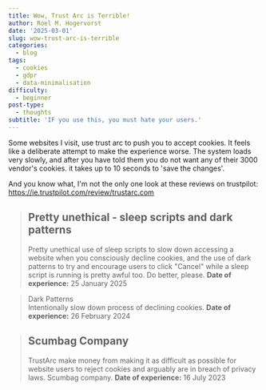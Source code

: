 ```yaml
---
title: Wow, Trust Arc is Terrible!
author: Roel M. Hogervorst
date: '2025-03-01'
slug: wow-trust-arc-is-terrible
categories:
  - blog
tags:
  - cookies
  - gdpr
  - data-minimalisation
difficulty:
  - beginner
post-type:
  - thoughts
subtitle: 'IF you use this, you must hate your users.'
---
```


Some websites I visit, use trust arc to push you to accept cookies.  It feels like a deliberate attempt to make the experience worse.
The system loads very slowly, and after you have told them you do not want any of their 3000 vendor's cookies. it takes up to 10 seconds to 'save the changes'.


And you know what, I'm not the only one look at these reviews on trustpilot: <https://ie.trustpilot.com/review/trustarc.com>

> ## Pretty unethical - sleep scripts and dark patterns
> Pretty unethical use of sleep scripts to slow down accessing a website when you consciously decline cookies, and the use of dark patterns to try and encourage users to click "Cancel" while a sleep script is running is pretty awful too. Do better, please. **Date of experience:** 25 January 2025

> Dark Patterns  
> Intentionally slow down process of declining cookies. **Date of experience:** 26 February 2024

>## Scumbag Company
>TrustArc make money from making it as difficult as possible for website users to reject cookies and arguably are in breach of privacy laws. Scumbag company.  **Date of experience:** 16 July 2023
